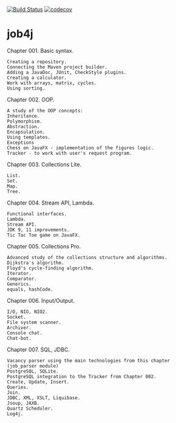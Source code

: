 [![Build Status](https://travis-ci.org/BischevRamil/job4j.svg?branch=master)](https://travis-ci.org/BischevRamil/job4j)
[![codecov](https://codecov.io/gh/BischevRamil/job4j/branch/master/graph/badge.svg)](https://codecov.io/gh/BischevRamil/job4j)

# job4j

Chapter 001. Basic syntax.

    Creating a repository.
    Connecting the Maven project builder.
    Adding a JavaDoc, JUnit, CheckStyle plugins.
    Creating a calculator.
    Work with arrays, matrix, cycles.
    Using sorting.

Chapter 002. OOP.

    A study of the OOP concepts:
    Inheritance.
    Polymorphism.
    Abstraction.
    Encapsulation.
    Using templates.
    Exceptions
    Chess on JavaFX - implementation of the figures logic.
    Tracker - to work with user's request program.

Chapter 003. Collections Lite.

    List.
    Set.
    Map.
    Tree.

Chapter 004. Stream API, Lambda.

    Functional interfaces.
    Lambda.
    Stream API.
    JDK 9, 11 improvements.
    Tic Tac Toe game on JavaFX.

Chapter 005. Collections Pro.

    Advanced study of the collections structure and algorithms.
    Dijkstra's algorithm.
    Floyd's cycle-finding algorithm.
    Iterator.
    Comparator.
    Generics.
    equals, hashCode.

Chapter 006. Input/Output.

    I/O, NIO, NIO2.
    Socket.
    File system scanner.
    Archiver.
    Console chat.
    Chat-bot.

Chapter 007. SQL, JDBC.

    Vacancy parser using the main technologies from this chapter (job_parser module)
    PostgreSQL, SQLite.
    PostgreSQL integration to the Tracker from Chapter 002.
    Create, Update, Insert.
    Queries.
    Join.
    JDBC, XML, XSLT, Liquibase.
    Jsoup, JAXB.
    Quartz Scheduler.
    Log4j.

